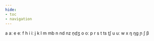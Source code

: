 ```yaml
---
hide:
- toc
- navigation
---
```

a
aː
e
eː
f
h
i
iː
j
k
l
m
mb
n
nd
nz
n̠d̠ʒ
o
oː
p
r
s
t
ts
t̠ʃ
u
uː
w
x
ŋ
ŋɡ
ɲ
ʃ
β
